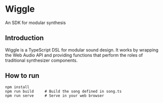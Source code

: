 # Wiggle

An SDK for modular synthesis

## Introduction

Wiggle is a TypeScript DSL for modular sound design. It works by wrapping the
Web Audio API and providing functions that perform the roles of traditional
synthesizer components.

## How to run

```
npm install
npm run build     # Build the song defined in song.ts
npm run serve     # Serve in your web browser 
```
